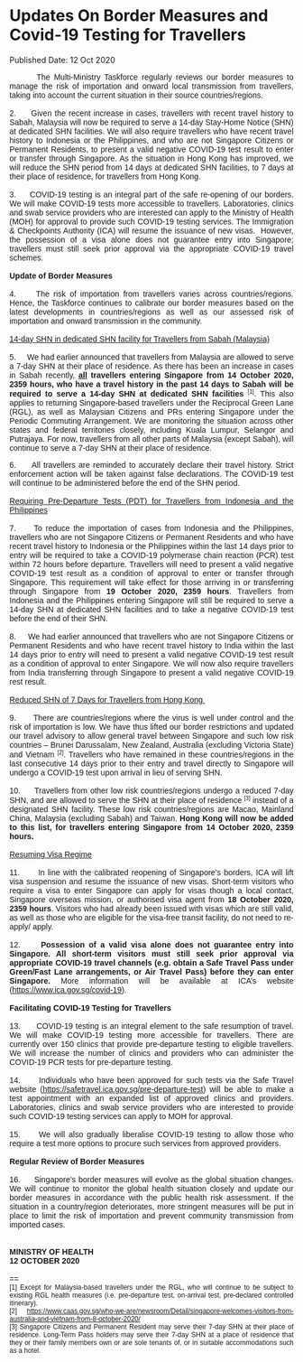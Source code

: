 <html>
    <meta http-equiv="Content-Type" content="text/html; charset=utf-8"/>
    <meta charset="utf-8"/>
    <title>Updates On Border Measures and Covid-19 Testing for Travellers</title>
    <body><h1>Updates On Border Measures and Covid-19 Testing for Travellers</h1>
    <p>Published Date: 12 Oct 2020</p> <p style="text-align: justify;"><span style="font-family: Arial;"><span style="font-size: 14px;">&nbsp; &nbsp; &nbsp; &nbsp;The Multi-Ministry Taskforce regularly reviews our border measures to manage the risk of importation and onward local transmission from travellers, taking into account the current situation in their source countries/regions.&nbsp;<br><br>2.&nbsp; &nbsp; &nbsp;Given the recent increase in cases, travellers with recent travel history to Sabah, Malaysia will now be required to serve a 14-day Stay-Home Notice (SHN) at dedicated SHN facilities. We will also require travellers who have recent travel history to Indonesia or the Philippines, and who are not Singapore Citizens or Permanent Residents, to present a valid negative COVID-19 test result to enter or transfer through Singapore. As the situation in Hong Kong has improved, we will reduce the SHN period from 14 days at dedicated SHN facilities, to 7 days at their place of residence, for travellers from Hong Kong.&nbsp;<br><br>3.&nbsp; &nbsp; &nbsp;COVID-19 testing is an integral part of the safe re-opening of our borders. We will make COVID-19 tests more accessible to travellers. Laboratories, clinics and swab service providers who are interested can apply to the Ministry of Health (MOH) for approval to provide such COVID-19 testing services. The Immigration &amp; Checkpoints Authority (ICA) will resume the issuance of new visas.&nbsp; However, the possession of a visa alone does not guarantee entry into Singapore; travellers must still seek prior approval via the appropriate COVID-19 travel schemes.&nbsp;&nbsp;<br><br><strong>Update of Border Measures&nbsp;<br></strong><br>4.&nbsp; &nbsp; &nbsp;The risk of importation from travellers varies across countries/regions. Hence, the Taskforce continues to calibrate our border measures based on the latest developments in countries/regions as well as our assessed risk of importation and onward transmission in the community.&nbsp;<br></span></span><span style="font-size: 14px; font-family: Arial;"><br><span style="text-decoration: underline;">14-day SHN in dedicated SHN facility for Travellers from Sabah (Malaysia)</span><br><br>5.&nbsp; &nbsp; &nbsp;We had earlier announced that travellers from Malaysia are allowed to serve a 7-day SHN at their place of residence. As there has been an increase in cases in Sabah recently, </span><strong style="font-size: 14px; font-family: Arial;"><u>all</u>&nbsp;travellers entering Singapore from 14 October 2020, 2359 hours, who have a travel history in the past 14 days to Sabah will be required to serve a 14-day SHN at dedicated SHN facilities</strong><span style="font-size: 14px; font-family: Arial;">&nbsp;</span><span style="font-family: Arial; font-size: 12px;"><sup>[1]</sup></span><span style="font-size: 14px; font-family: Arial;">. This also applies to returning Singapore-based travellers under the Reciprocal Green Lane (RGL), as well as Malaysian Citizens and PRs entering Singapore under the Periodic Commuting Arrangement. We are monitoring the situation across other states and federal territories closely, including Kuala Lumpur, Selangor and Putrajaya. For now, travellers from all other parts of Malaysia (except Sabah), will continue to serve a 7-day SHN at their place of residence.&nbsp;</span></p><p style="text-align: justify;"><span style="font-family: Arial;"><span style="font-size: 14px;">6.&nbsp; &nbsp; &nbsp;All travellers are reminded to accurately declare their travel history. Strict enforcement action will be taken against false declarations. The COVID-19 test will continue to be administered before the end of the SHN period.&nbsp;<br></span></span><span style="font-size: 14px; font-family: Arial;"><br><span style="text-decoration: underline;">Requiring Pre-Departure Tests (PDT) for Travellers from Indonesia and the Philippines</span><br><br>7.&nbsp; &nbsp; &nbsp;To reduce the importation of cases from Indonesia and the Philippines, travellers who are not Singapore Citizens or Permanent Residents and who have recent travel history to Indonesia or the Philippines within the last 14 days prior to entry will be required to take a COVID-19 polymerase chain reaction (PCR) test within 72 hours before departure. Travellers will need to present a valid negative COVID-19 test result as a condition of approval to enter or transfer through Singapore. This requirement will take effect for those arriving in or transferring through Singapore from </span><strong style="font-size: 14px; font-family: Arial;">19 October 2020, 2359 hours</strong><span style="font-size: 14px; font-family: Arial;">. Travellers from Indonesia and the Philippines entering Singapore will still be required to serve a 14-day SHN at dedicated SHN facilities and to take a negative COVID-19 test before the end of their SHN.<br><br></span><span style="font-size: 14px; font-family: Arial;">8.&nbsp; &nbsp; &nbsp;We had earlier announced that travellers who are not Singapore Citizens or Permanent Residents and who have recent travel history to India within the last 14 days prior to entry will need to present a valid negative COVID-19 test result as a condition of approval to enter Singapore. We will now also require travellers from India transferring through Singapore to present a valid negative COVID-19 rest result.<br><br><span style="text-decoration: underline;">Reduced SHN of 7 Days for Travellers from Hong Kong&nbsp;<br></span><br></span><span style="font-size: 14px; font-family: Arial;">9.&nbsp; &nbsp; &nbsp; There are countries/regions where the virus is well under control and the risk of importation is low. We have thus lifted our border restrictions and updated our travel advisory to allow general travel between Singapore and such low risk countries – Brunei Darussalam, New Zealand, Australia (excluding Victoria State) and Vietnam </span><span style="font-family: Arial; font-size: 12px;"><sup>[2]</sup></span><span style="font-size: 14px; font-family: Arial;">. Travellers who have remained in these countries/regions in the last consecutive 14 days prior to their entry and travel directly to Singapore will undergo a COVID-19 test upon arrival in lieu of serving SHN.&nbsp;<br><br></span><span style="font-size: 14px; font-family: Arial;">10.&nbsp; &nbsp; &nbsp;Travellers from other low risk countries/regions undergo a reduced 7-day SHN, and are allowed to serve the SHN at their place of residence </span><span style="font-family: Arial; font-size: 12px;"><sup>[3]</sup></span><span style="font-size: 14px; font-family: Arial;"> instead of a designated SHN facility. These low risk countries/regions are Macao, Mainland China, Malaysia (excluding Sabah) and Taiwan. </span><strong style="font-size: 14px; font-family: Arial;">Hong Kong will now be added to this list, for travellers entering Singapore from 14 October 2020, 2359 hours.&nbsp;<br><br></strong><span style="font-size: 14px; font-family: Arial;"><span style="text-decoration: underline;">Resuming Visa Regime<br></span></span><strong style="font-size: 14px; font-family: Arial;"><br></strong><span style="font-size: 14px; font-family: Arial;">11.&nbsp; &nbsp; &nbsp; In line with the calibrated reopening of Singapore’s borders, ICA will lift visa suspension and resume the issuance of new visas. Short-term visitors who require a visa to enter Singapore can apply for visas though a local contact, Singapore overseas mission, or authorised visa agent from </span><strong style="font-size: 14px; font-family: Arial;">18 October 2020, 2359 hours</strong><span style="font-size: 14px; font-family: Arial;">. Visitors who had already been issued with visas which are still valid, as well as those who are eligible for the visa-free transit facility, do not need to re-apply/ apply.<br><br></span><span style="font-size: 14px; font-family: Arial;">12.&nbsp; &nbsp; &nbsp;</span><strong style="font-size: 14px; font-family: Arial;">Possession of a valid visa alone does not guarantee entry into Singapore. All short-term visitors must still seek prior approval via appropriate COVID-19 travel channels (e.g. obtain a Safe Travel Pass under Green/Fast Lane arrangements, or Air Travel Pass) before they can enter Singapore. </strong><span style="font-size: 14px; font-family: Arial;">More information will be available at ICA’s website (</span><a href="http://www.ica.gov.sg/covid-19/" title="" class="" target="" style="font-size: 14px; font-family: Arial;">https://www.ica.gov.sg/covid-19</a><span style="font-size: 14px; font-family: Arial;">).<br><br></span><strong style="font-size: 14px; font-family: Arial;">Facilitating COVID-19 Testing for Travellers<br><br></strong><span style="font-size: 14px; font-family: Arial;">13.&nbsp; &nbsp; &nbsp; COVID-19 testing is an integral element to the safe resumption of travel. We will make COVID-19 testing more accessible for travellers. There are currently over 150 clinics that provide pre-departure testing to eligible travellers. We will increase the number of clinics and providers who can administer the COVID-19 PCR tests for pre-departure testing.&nbsp;<br><br></span><span style="font-size: 14px; font-family: Arial;">14.&nbsp; &nbsp; &nbsp; Individuals who have been approved for such tests via the Safe Travel website (</span><a href="http://safetravel.ica.gov.sg/pre-departure-test/" title="" class="" target="" style="font-size: 14px; font-family: Arial;">https://safetravel.ica.gov.sg/pre-departure-test</a><span style="font-size: 14px; font-family: Arial;">) will be able to make a test appointment with an expanded list of approved clinics and providers. Laboratories, clinics and swab service providers who are interested to provide such COVID-19 testing services can apply to MOH for approval.&nbsp;<br><br></span><span style="font-size: 14px; font-family: Arial;">15.&nbsp; &nbsp; &nbsp;We will also gradually liberalise COVID-19 testing to allow those who require a test more options to procure such services from approved providers.<br><br></span><strong style="font-size: 14px; font-family: Arial;">Regular Review of Border Measures<br><br></strong><span style="font-size: 14px; font-family: Arial;">16.&nbsp; &nbsp; &nbsp;Singapore’s border measures will evolve as the global situation changes. We will continue to monitor the global health situation closely and update our border measures in accordance with the public health risk assessment. If the situation in a country/region deteriorates, more stringent measures will be put in place to limit the risk of importation and prevent community transmission from imported cases.&nbsp;<br><br><br></span><strong style="font-size: 14px; font-family: Arial;">MINISTRY OF HEALTH<br></strong><strong style="font-size: 14px; font-family: Arial;">12 OCTOBER 2020<br><br></strong><span style="font-size: 14px; font-family: Arial;">==<br></span><span style="font-size: 12px; font-family: Arial;">[1]&nbsp;Except for Malaysia-based travellers under the RGL, who will continue to be subject to existing RGL health measures (i.e. pre-departure test, on-arrival test, pre-declared controlled itinerary).&nbsp;<br></span><span style="font-size: 12px; font-family: Arial;">[2] </span><a href="http://www.caas.gov.sg/who-we-are/newsroom/Detail/singapore-welcomes-visitors-from-australia-and-vietnam-from-8-october-2020/" title="" class="" target="" style="font-size: 12px; font-family: Arial;">https://www.caas.gov.sg/who-we-are/newsroom/Detail/singapore-welcomes-visitors-from-australia-and-vietnam-from-8-october-2020/</a><br><span style="font-size: 12px; font-family: Arial;">[3]&nbsp;Singapore Citizens and Permanent Resident may serve their 7-day SHN at their place of residence. Long-Term Pass holders may serve their 7-day SHN at a place of residence that they or their family members own or are sole tenants of, or in suitable accommodations such as a hotel.</span></p></body>
</html>